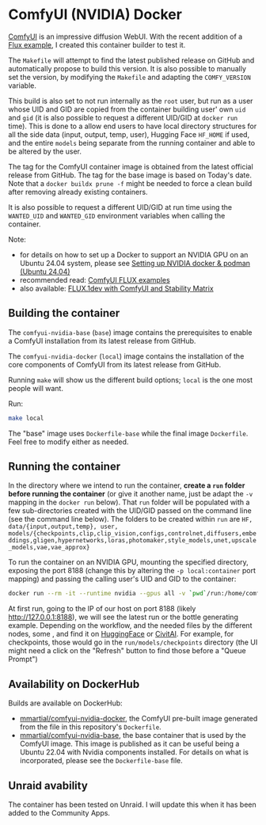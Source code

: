 # ComfyUI (NVIDIA) Docker

[ComfyUI](https://github.com/comfyanonymous/ComfyUI/tree/master) is an impressive diffusion WebUI. 
With the recent addition of a [Flux example](https://comfyanonymous.github.io/ComfyUI_examples/flux/), I created this container builder to test it.

The `Makefile` will attempt to find the latest published release on GitHub and automatically propose to build this version.
It is also possible to manually set the version, by modifying the `Makefile` and adapting the `COMFY_VERSION` variable. 

This build is also set to not run internally as the `root` user, but run as a user whose UID and GID are copied from the container building user' own `uid` and `gid` (it is also possible to request a different UID/GID at `docker run` time).
This is done to a allow end users to have local directory structures for all the side data (input, output, temp, user), Hugging Face `HF_HOME` if used, and the entire `models` being separate from the running container and able to be altered by the user.

The tag for the ComfyUI container image is obtained from the latest official release from GitHub.
The tag for the base image is based on Today's date.
Note that a `docker buildx prune -f` might be needed to force a clean build after removing already existing containers.

It is also possible to request a different UID/GID at run time using the `WANTED_UID` and `WANTED_GID` environment variables when calling the container.

Note: 
- for details on how to set up a Docker to support an NVIDIA GPU on an Ubuntu 24.04 system, please see [Setting up NVIDIA docker & podman (Ubuntu 24.04)](https://blg.gkr.one/20240404-u24_nvidia_docker_podman/)
- recommended read: [ComfyUI FLUX examples](https://comfyanonymous.github.io/ComfyUI_examples/flux/)
- also available: [FLUX.1dev with ComfyUI and Stability Matrix](https://blg.gkr.one/20240810-flux1dev/)

## Building the container

The `comfyui-nvidia-base` (`base`) image contains the prerequisites to enable a ComfyUI installation from its latest release from GitHub.

The `comfyui-nvidia-docker` (`local`) image contains the installation of the core components of ComfyUI from its latest release from GitHub. 

Running `make` will show us the different build options; `local` is the one most people will want.

Run:
```bash
make local
```

The "base" image uses `Dockerfile-base` while the final image `Dockerfile`.
Feel free to modify either as needed.

## Running the container

In the directory where we intend to run the container, **create a `run` folder before running the container** (or give it another name, just be adapt the `-v` mapping in the `docker run` below). That `run` folder will be populated with a few sub-directories created with the UID/GID passed on the command line (see the command line below).
The folders to be created within `run` are `HF, data/{input,output,temp}, user, models/{checkpoints,clip,clip_vision,configs,controlnet,diffusers,embeddings,gligen,hypernetworks,loras,photomaker,style_models,unet,upscale_models,vae,vae_approx}`

To run the container on an NVIDIA GPU, mounting the specified directory, exposing the port 8188 (change this by altering the `-p local:container` port mapping) and passing the calling user's UID and GID to the container:

```bash
docker run --rm -it --runtime nvidia --gpus all -v `pwd`/run:/home/comfy/mnt -e WANTED_UID=`id -u` -e WANTED_GID=`id -g` -p 8188:8188 mmartial/comfyui-nvidia-docker:latest
```

At first run, going to the IP of our host on port 8188 (likely http://127.0.0.1:8188), we will see the latest run or the bottle generating example. Depending on the workflow, and the needed files by the different nodes, some , and find it on [HuggingFace](https://huggingface.co/) or [CivitAI](https://civitai.com/).
For example, for checkpoints, those would go in the `run/models/checkpoints` directory (the UI might need a click on the "Refresh" button to find those before a "Queue Prompt")

## Availability on DockerHub

Builds are available on DockerHub:
- [mmartial/comfyui-nvidia-docker](https://hub.docker.com/r/mmartial/comfyui-nvidia-docker), the ComfyUI pre-built image generated from the file in this repository's `Dockerfile`.
- [mmartial/comfyui-nvidia-base](https://hub.docker.com/r/mmartial/comfyui-nvidia-base), the base container that is used by the ComfyUI image. This image is published as it can be useful being a Ubuntu 22.04 with Nvidia components installed. For details on what is incorporated, please see the `Dockerfile-base` file.

## Unraid avability

The container has been tested on Unraid.
I will update this when it has been added to the Community Apps.